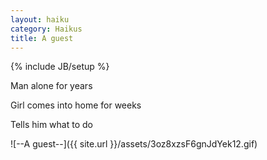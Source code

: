 ```yaml
---
layout: haiku
category: Haikus
title: A guest
---
```

{% include JB/setup %}

Man alone for years

Girl comes into home for weeks

Tells him what to do


![--A guest--]({{ site.url }}/assets/3oz8xzsF6gnJdYek12.gif)